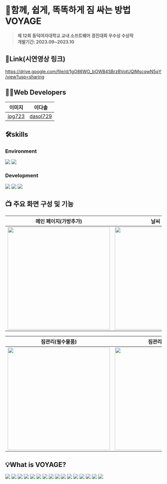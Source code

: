 # 🎒함께, 쉽게, 똑똑하게 짐 싸는 방법 VOYAGE
> **제 12회 동덕여자대학교 교내 소프트웨어 경진대회 우수상 수상작**<br/> **개발기간: 2023.09~2023.10**
> 
## 🔗Link(시연영상 링크)
https://drive.google.com/file/d/1gO86WO_bOWB4SBrzBVotUQlMscqwN5qY/view?usp=sharing

## 👩‍💻Web Developers

|               이미지               |               이다솔               |
| :---------------------------------: | :-------------------------------------: |
| [jpg723](https://github.com/jpg723) | [dasol729](https://github.com/dasol729) |

## 🛠️skills
### Environment
<img src="https://img.shields.io/badge/Visual Studio Code-007ACC?style=flat-square&logo=Visual Studio Code&logoColor=white"/> <img src="https://img.shields.io/badge/GitHub-181717?style=flat-square&logo=github&logoColor=white"/>   

### Development
<img src="https://img.shields.io/badge/React-2E2E2E?style=flat-square&logo=react&logoColor=61DAFB"/> <img src="https://img.shields.io/badge/TypeScript-3178C6?style=flat-square&logo=typescript&logoColor=white"/> <img src="https://img.shields.io/badge/StyledComponents-DB7093?style=flat-square&logo=styled components&logoColor=white"/>

## 📺 주요 화면 구성 및 기능
|**메인 페이지(가방추가)**|**날씨 정보 제공**|**친구관리**|
|:---:|:---:|:---:|
| <img width="329" src="https://github.com/trippack-voyage/voyage-web/assets/86431761/8111750e-4c1a-4640-bebd-864837ab6630"/> | <img width="329" src="https://github.com/trippack-voyage/voyage-web/assets/86431761/97b46e53-4065-4ffa-951c-9597b9809b48"/>  | <img width="329" src="https://github.com/trippack-voyage/voyage-web/assets/86431761/b88b5ba3-e5a4-40e5-a194-2778b13c1304"/> 

|**짐관리(필수물품)**|**짐관리(추가물품)**|**짐도우미(GPT)**|  
|:---:|:---:|:---:|
| <img width="329" src="https://github.com/trippack-voyage/voyage-web/assets/86431761/1d663964-5f81-484b-acae-57c364beb623"/>   | <img width="329" src="https://github.com/trippack-voyage/voyage-web/assets/86431761/6b4ebf86-497a-431c-a57f-f12d1538e94e"/>     | <img width="329" src="https://github.com/trippack-voyage/voyage-web/assets/86431761/c4c2c84b-a777-40ac-9638-659eb30aa827"/>
  
## 💡What is VOYAGE?
<img src=https://github.com/trippack-voyage/voyage-web/assets/86431761/693e0a46-5dad-4b5b-b559-7fd3df158be5/>
<img src=https://github.com/flag-app/flag-app-web/assets/86431761/a470e254-d6f3-4d79-bf9a-eadbec461d13/>
<img src=https://github.com/trippack-voyage/voyage-web/assets/86431761/5fb08b58-d795-4614-955d-d9ba37b5b06d/>
<img src=https://github.com/trippack-voyage/voyage-web/assets/86431761/3ca68bde-e364-4d87-a1b7-9ef80c57f9de/>
<img src=https://github.com/trippack-voyage/voyage-web/assets/86431761/e0c8e043-1dde-4d4a-a5b8-38bb316503d2/>
<img src=https://github.com/trippack-voyage/voyage-web/assets/86431761/997f8488-2bea-4638-870b-b04ad9fe42d5/>
<img src=https://github.com/trippack-voyage/voyage-web/assets/86431761/086eb3e0-fe2f-4a83-af5b-eb020de92cb5/>
<img src=https://github.com/trippack-voyage/voyage-web/assets/86431761/a62d3d03-4c53-44de-a33b-09d380626b98/>
<img src=https://github.com/trippack-voyage/voyage-web/assets/86431761/6d6c1a3e-9ebe-46b7-ab9a-7ea8ff4aff25/>
<img src=https://github.com/trippack-voyage/voyage-web/assets/86431761/e68d4fa2-efb4-47c9-8ae3-d0bc64e6ecd2/>
<img src=https://github.com/trippack-voyage/voyage-web/assets/86431761/4a30df5e-714b-4e88-9d77-2ff23193f546/>
<img src=https://github.com/trippack-voyage/voyage-web/assets/86431761/3fc6efef-6b07-4460-93b5-3b0f6049e8e7/>
<img src=https://github.com/trippack-voyage/voyage-web/assets/86431761/b5d8373a-6573-4fc1-a9aa-8129f5351474/>
<img src=https://github.com/trippack-voyage/voyage-web/assets/86431761/9bc0e15a-7770-4f0b-8d30-7d62edeab989/>
<img src=https://github.com/trippack-voyage/voyage-web/assets/86431761/8fe1832a-f6b0-4035-892c-cee9578c1830/>
<img src=https://github.com/trippack-voyage/voyage-web/assets/86431761/868c5774-5d7b-419e-8180-9a776148e911/>

